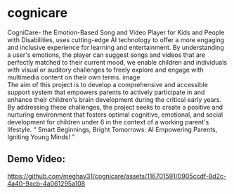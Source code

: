 # cognicare

CogniCare- the Emotion-Based Song and Video Player for Kids and People with Disabilities, uses cutting-edge AI technology to offer a more engaging and inclusive experience for learning and entertainment. By understanding a user's emotions, the player can suggest songs and videos that are perfectly matched to their current mood, we enable children and individuals with visual or auditory challenges to freely explore and engage with multimedia content on their own terms. image
<br>
The aim of this project is to develop a comprehensive and accessible support system that empowers parents to actively participate in and enhance their children's brain development during the critical early years. By addressing these challenges, the project seeks to create a positive and nurturing environment that fosters optimal cognitive, emotional, and social development for children under 6 in the context of a working parent's lifestyle. “ Smart Beginnings, Bright Tomorrows: AI Empowering Parents, Igniting Young Minds! ”

## Demo Video:


https://github.com/meghav31/cognicare/assets/116701591/0905ccdf-8d2c-4a40-9acb-4a061295a108

